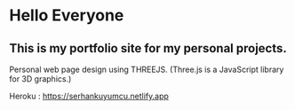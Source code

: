 # Hello Everyone

## This is my portfolio site for my personal projects.

Personal web page design using THREEJS. (Three.js is a JavaScript library for 3D graphics.)

Heroku : https://serhankuyumcu.netlify.app

